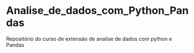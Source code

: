# Analise_de_dados_com_Python_Pandas
Repositório do curso de extensão de analise de dados com python e Pandas
